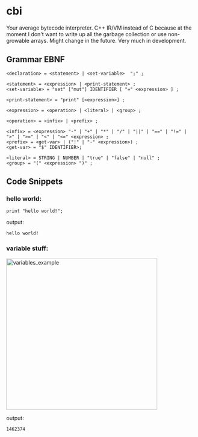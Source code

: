 # cbi #

Your average bytecode interpreter. C++ IR/VM instead of C because at the moment I don't want to write up all the garbage collection or use non-growable arrays. Might change in the future.
Very much in development.


## Grammar EBNF ##
```EBNF
<declaration> = <statement> | <set-variable>  ";" ;

<statement> = <expression> | <print-statement> ;
<set-variable> = "set" ["mut"] IDENTIFIER [ "=" <expression> ] ;

<print-statement> = "print" [<expression>] ;

<expression> = <operation> | <literal> | <group> ;

<operation> = <infix> | <prefix> ;

<infix> = <expression> "-" | "+" | "*" | "/" | "||" | "==" | "!=" | ">" | ">=" | "<" | "<=" <expression> ;
<prefix> = <get-var> | ("!" | "-" <expression>) ;
<get-var> = "$" IDENTIFIER>;

<literal> = STRING | NUMBER | "true" | "false" | "null" ;
<group> = "(" <expression> ")" ;
```

## Code Snippets ##

### hello world: ###
```Batch
print "hello world!";
```
output:
```
hello world!
```
### variable stuff: ###

<img width="401" alt="variables_example" src="https://user-images.githubusercontent.com/42680395/90297234-d418b280-de5b-11ea-9d29-235f253ec382.png">

output:
```
1462374
```
